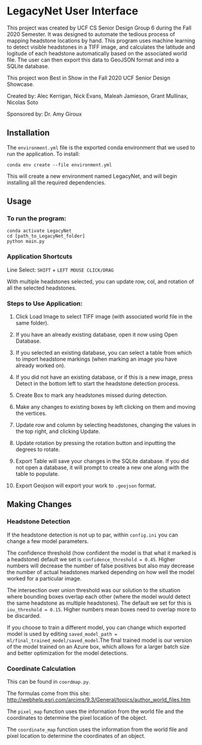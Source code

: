 # LegacyNet User Interface

This project was created by UCF CS Senior Design Group 6 during the Fall 2020 Semester.
It was designed to automate the tedious process of mapping headstone locations by hand.
This program uses machine learning to detect visible headstones in a TIFF image,
and calculates the latitude and logitude of each headstone automatically based on the associated world file.
The user can then export this data to GeoJSON format and into a SQLite database.

This project won Best in Show in the Fall 2020 UCF Senior Design Showcase.

Created by:
Alec Kerrigan, Nick Evans, Maleah Jamieson, Grant Mullinax, Nicolas Soto

Sponsored by: Dr. Amy Giroux

## Installation

The `environment.yml` file is the exported conda environment that we used to run the application. To install:

```shell
conda env create --file environment.yml
```
This will create a new environment named LegacyNet, and will begin installing all the required dependencies.

## Usage

### To run the program:

```shell
conda activate LegacyNet
cd [path_to_LegacyNet_folder]
python main.py
```

### Application Shortcuts

Line Select: `SHIFT` + `LEFT MOUSE CLICK/DRAG`

With multiple headstones selected, you can update row, col, and rotation of all the selected headstones.

### Steps to Use Application:
1. Click Load Image to select TIFF image (with associated world file in the same folder).

2. If you have an already existing database, open it now using Open Database.

3. If you selected an existing database, you can select a table from which to import headstone markings
(when marking an image you have already worked on).

4. If you did not have an existing database, or if this is a new image,
press Detect in the bottom left to start the headstone detection process.

5. Create Box to mark any headstones missed during detection.

6. Make any changes to existing boxes by left clicking on them and moving the vertices.

7. Update row and column by selecting headstones, changing the values in the top right, and clicking Update.

8. Update rotation by pressing the rotation button and inputting the degrees to rotate.

9. Export Table will save your changes in the SQLite database. If you did not open a database, it will prompt
to create a new one along with the table to populate.

10. Export Geojson will export your work to `.geojson` format.

## Making Changes

### Headstone Detection

If the headstone detection is not up to par, within `config.ini` you can change a few model parameters.

The confidence threshold (how confident the model is that what it marked is a headstone) default we set is 
`confidence_threshold = 0.45`. Higher numbers will decrease the number of false positives but also may decrease the
number of actual headstones marked depending on how well the model worked for a particular image.

The intersection over union threshold was our solution to the situation where bounding boxes overlap each other
(where the model would detect the same headstone as multiple headstones). The default we set for this is
`iou_threshold = 0.15`. Higher numbers mean boxes need to overlap more to be discarded.

If you choose to train a different model, you can change which exported model is used by editing
`saved_model_path = ml/final_trained_model/saved_model`.The final trained model is our version of the model
trained on an Azure box, which allows for a larger batch size and better optimization for the model detections.

### Coordinate Calculation

This can be found in `coordmap.py`.

The formulas come from this site: http://webhelp.esri.com/arcims/9.3/General/topics/author_world_files.htm

The `pixel_map` function uses the information from the world file and the coordinates 
to determine the pixel location of the object.

The `coordinate_map` function uses the information from the world file and pixel location
to determine the coordinates of an object.